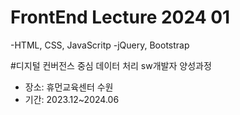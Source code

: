 # FrontEnd Lecture 2024 01

-HTML, CSS, JavaScritp
-jQuery, Bootstrap



#디지털 컨버전스 중심 데이터 처리 sw개발자 양성과정

- 장소: 휴먼교육센터 수원
- 기간: 2023.12~2024.06

